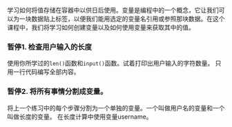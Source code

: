 学习如何将值存储在容器中以供日后使用。变量是编程中的一个概念，它让我们可以为一块数据贴上标签，以便我们能用选定的变量名引用或参照那块数据。在这个课程中，我们将学习如何创建变量以及如何使用变量来获取其中的值。

### 暂停1. 检查用户输入的长度
使用你所学过的`len()`函数和`input()`函数。试着打印出用户输入的字符数量。
只用一行代码编写全部内容。

### 暂停2. 将所有事情分割成变量。
将上一个练习中的每个步骤分割为一个单独的变量。一个叫做用户名的变量和一个叫做长度的变量。
在长度计算中使用变量username。
